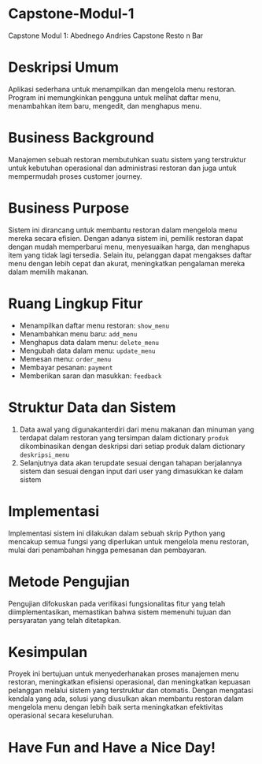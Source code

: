 # **Capstone-Modul-1**
Capstone Modul 1: Abednego Andries
Capstone Resto n Bar

# Deskripsi Umum
Aplikasi sederhana untuk menampilkan dan mengelola menu restoran. Program ini memungkinkan pengguna untuk melihat daftar menu, menambahkan item baru, mengedit, dan menghapus menu.

# Business Background
Manajemen sebuah restoran membutuhkan suatu sistem yang terstruktur untuk kebutuhan operasional dan administrasi restoran dan juga untuk mempermudah proses customer journey.

# Business Purpose
Sistem ini dirancang untuk membantu restoran dalam mengelola menu mereka secara efisien. Dengan adanya sistem ini, pemilik restoran dapat dengan mudah memperbarui menu, menyesuaikan harga, dan menghapus item yang tidak lagi tersedia. Selain itu, pelanggan dapat mengakses daftar menu dengan lebih cepat dan akurat, meningkatkan pengalaman mereka dalam memilih makanan.

# Ruang Lingkup Fitur
- Menampilkan daftar menu restoran: `show_menu`
- Menambahkan menu baru: `add_menu`
- Menghapus data dalam menu: `delete_menu`
- Mengubah data dalam menu: `update_menu`
- Memesan menu: `order_menu`
- Membayar pesanan: `payment`
- Memberikan saran dan masukkan: `feedback`

# Struktur Data dan Sistem
1. Data awal yang digunakanterdiri dari menu makanan dan minuman yang terdapat dalam restoran yang tersimpan dalam dictionary `produk` dikombinasikan dengan deskripsi dari setiap produk dalam dictionary `deskripsi_menu`
2. Selanjutnya data akan terupdate sesuai dengan tahapan berjalannya sistem dan sesuai dengan input dari user yang dimasukkan ke dalam sistem

# Implementasi
Implementasi sistem ini dilakukan dalam sebuah skrip Python yang mencakup semua fungsi yang diperlukan untuk mengelola menu restoran, mulai dari penambahan hingga pemesanan dan pembayaran.

# Metode Pengujian
Pengujian difokuskan pada verifikasi fungsionalitas fitur yang telah diimplementasikan, memastikan bahwa sistem memenuhi tujuan dan persyaratan yang telah ditetapkan.

# Kesimpulan
Proyek ini bertujuan untuk menyederhanakan proses manajemen menu restoran, meningkatkan efisiensi operasional, dan meningkatkan kepuasan pelanggan melalui sistem yang terstruktur dan otomatis. Dengan mengatasi kendala yang ada, solusi yang diusulkan akan membantu restoran dalam mengelola menu dengan lebih baik serta meningkatkan efektivitas operasional secara keseluruhan.

# Have Fun and Have a Nice Day!


